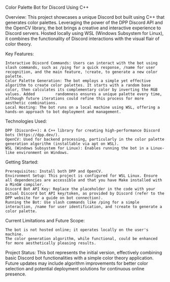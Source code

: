 Color Palette Bot for Discord Using C++

Overview:
This project showcases a unique Discord bot built using C++ that generates color palettes. Leveraging the power of the DPP Discord API and the OpenCV library, the bot brings a creative and interactive experience to Discord servers. Hosted locally using WSL (Windows Subsystem for Linux), it combines the functionality of Discord interactions with the visual flair of color theory.

Key Features:

    Interactive Discord Commands: Users can interact with the bot using slash commands, such as /ping for a quick response, /name for user recognition, and the main feature, !create, to generate a new color palette.
    Color Palette Generation: The bot employs a simple yet effective algorithm to create color palettes. It starts with a random base color, then calculates its complementary color by inverting the RGB values. Added         randomness ensures a unique palette every time, although future iterations could refine this process for more aesthetic combinations.
    Local Hosting: The bot runs on a local machine using WSL, offering a hands-on approach to bot deployment and management.

Technologies Used:

    DPP (Discord++): A C++ library for creating high-performance Discord bots (https://dpp.dev/).
    OpenCV: Used for backend processing, particularly in the color palette generation algorithm (installable via apt on WSL).
    WSL (Windows Subsystem for Linux): Enables running the bot in a Linux-like environment on Windows.

Getting Started:

    Prerequisites: Install both DPP and OpenCV.
    Environment Setup: This project is configured for WSL Linux. Ensure all dependencies are accessible and that you have Make installed with a MinGW compiler.
    Discord Bot API Key: Replace the placeholder in the code with your actual Discord bot API key/token, as provided by Discord (refer to the DPP website for a guide on bot connection).
    Running the Bot: Use slash commands like /ping for a simple interaction, /name for user identification, and !create to generate a color palette.

Current Limitations and Future Scope:

    The bot is not hosted online; it operates locally on the user's machine.
    The color generation algorithm, while functional, could be enhanced for more aesthetically pleasing results.

Project Status:
This bot represents the initial version, effectively combining basic Discord bot functionalities with a simple color theory application. Future updates may include algorithm improvements for better color selection and potential deployment solutions for continuous online presence.
